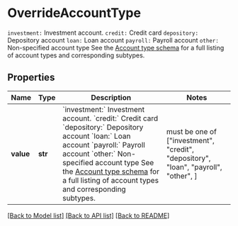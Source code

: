 # OverrideAccountType

`investment:` Investment account.  `credit:` Credit card  `depository:` Depository account  `loan:` Loan account  `payroll:` Payroll account  `other:` Non-specified account type  See the [Account type schema](https://plaid.com/docs/api/accounts#account-type-schema) for a full listing of account types and corresponding subtypes.

## Properties
Name | Type | Description | Notes
------------ | ------------- | ------------- | -------------
**value** | **str** | &#x60;investment:&#x60; Investment account.  &#x60;credit:&#x60; Credit card  &#x60;depository:&#x60; Depository account  &#x60;loan:&#x60; Loan account  &#x60;payroll:&#x60; Payroll account  &#x60;other:&#x60; Non-specified account type  See the [Account type schema](https://plaid.com/docs/api/accounts#account-type-schema) for a full listing of account types and corresponding subtypes. |  must be one of ["investment", "credit", "depository", "loan", "payroll", "other", ]

[[Back to Model list]](../README.md#documentation-for-models) [[Back to API list]](../README.md#documentation-for-api-endpoints) [[Back to README]](../README.md)


